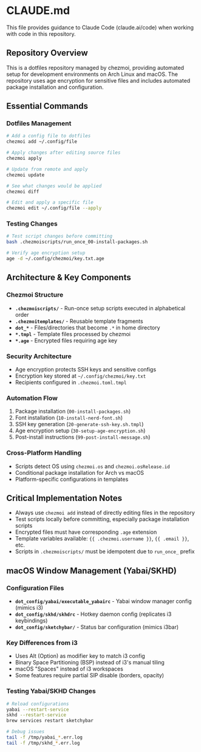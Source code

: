 # CLAUDE.md

This file provides guidance to Claude Code (claude.ai/code) when working with code in this repository.

## Repository Overview

This is a dotfiles repository managed by chezmoi, providing automated setup for development environments on Arch Linux and macOS. The repository uses age encryption for sensitive files and includes automated package installation and configuration.

## Essential Commands

### Dotfiles Management
```bash
# Add a config file to dotfiles
chezmoi add ~/.config/file

# Apply changes after editing source files
chezmoi apply

# Update from remote and apply
chezmoi update

# See what changes would be applied
chezmoi diff

# Edit and apply a specific file
chezmoi edit ~/.config/file --apply
```

### Testing Changes
```bash
# Test script changes before committing
bash .chezmoiscripts/run_once_00-install-packages.sh

# Verify age encryption setup
age -d ~/.config/chezmoi/key.txt.age
```

## Architecture & Key Components

### Chezmoi Structure
- **`.chezmoiscripts/`** - Run-once setup scripts executed in alphabetical order
- **`.chezmoitemplates/`** - Reusable template fragments
- **`dot_*`** - Files/directories that become `.*` in home directory
- **`*.tmpl`** - Template files processed by chezmoi
- **`*.age`** - Encrypted files requiring age key

### Security Architecture
- Age encryption protects SSH keys and sensitive configs
- Encryption key stored at `~/.config/chezmoi/key.txt`
- Recipients configured in `.chezmoi.toml.tmpl`

### Automation Flow
1. Package installation (`00-install-packages.sh`)
2. Font installation (`10-install-nerd-font.sh`)
3. SSH key generation (`20-generate-ssh-key.sh.tmpl`)
4. Age encryption setup (`30-setup-age-encryption.sh`)
5. Post-install instructions (`99-post-install-message.sh`)

### Cross-Platform Handling
- Scripts detect OS using `chezmoi.os` and `chezmoi.osRelease.id`
- Conditional package installation for Arch vs macOS
- Platform-specific configurations in templates

## Critical Implementation Notes

- Always use `chezmoi add` instead of directly editing files in the repository
- Test scripts locally before committing, especially package installation scripts
- Encrypted files must have corresponding `.age` extension
- Template variables available: `{{ .chezmoi.username }}`, `{{ .email }}`, etc.
- Scripts in `.chezmoiscripts/` must be idempotent due to `run_once_` prefix

## macOS Window Management (Yabai/SKHD)

### Configuration Files
- **`dot_config/yabai/executable_yabairc`** - Yabai window manager config (mimics i3)
- **`dot_config/skhd/skhdrc`** - Hotkey daemon config (replicates i3 keybindings)
- **`dot_config/sketchybar/`** - Status bar configuration (mimics i3bar)

### Key Differences from i3
- Uses Alt (Option) as modifier key to match i3 config
- Binary Space Partitioning (BSP) instead of i3's manual tiling
- macOS "Spaces" instead of i3 workspaces
- Some features require partial SIP disable (borders, opacity)

### Testing Yabai/SKHD Changes
```bash
# Reload configurations
yabai --restart-service
skhd --restart-service
brew services restart sketchybar

# Debug issues
tail -f /tmp/yabai_*.err.log
tail -f /tmp/skhd_*.err.log
```